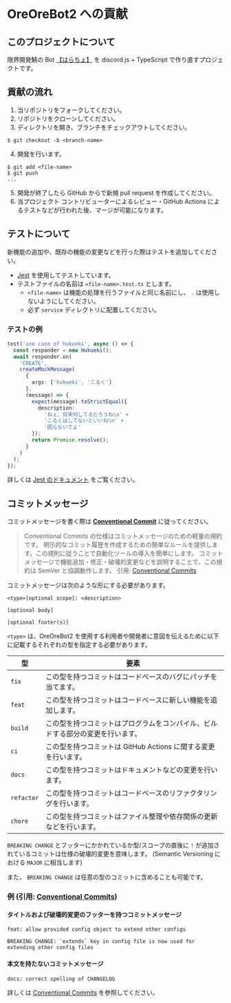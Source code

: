 # OreOreBot2 への貢献

## このプロジェクトについて

限界開発鯖の Bot [【はらちょ】](https://github.com/approvers/OreOreBot) を discord.js +
TypeScript で作り直すプロジェクトです。

## 貢献の流れ

1. 当リポジトリをフォークしてください。
2. リポジトリをクローンしてください。
3. ディレクトリを開き、ブランチをチェックアウトしてください。

```
$ git checkout -b <branch-name>
```

4. 開発を行います。

```
$ git add <file-name>
$ git push
...
```

5. 開発が終了したら GitHub からで新規 pull request を作成してください。
6. 当プロジェクト コントリビューターによるレビュー・GitHub Actions によるテストなどが行われた後、マージが可能になります。

## テストについて

新機能の追加や、既存の機能の変更などを行った際はテストを追加してください。

- [Jest](https://jestjs.io/ja/) を使用してテストしています。
- テストファイルの名前は `<file-name>.test.ts` とします。
  - `<file-name>` は機能の処理を行うファイルと同じ名前にし、 `.` は使用しないようにしてください。
  - 必ず `service` ディレクトリに配置してください。

### テストの例

```typescript
test('use case of hukueki', async () => {
  const responder = new Hukueki();
  await responder.on(
    'CREATE',
    createMockMessage(
      {
        args: ['hukueki', 'こるく']
      },
      (message) => {
        expect(message).toStrictEqual({
          description:
            'ねぇ、将来何してるだろうね\n' +
            'こるくはしてないといいね\n' +
            '困らないでよ'
        });
        return Promise.resolve();
      }
    )
  );
});
```

詳しくは [Jest のドキュメント](https://jestjs.io/ja/docs) をご覧ください。

## コミットメッセージ

コミットメッセージを書く際は [**Conventional Commit**](https://conventionalcommits.org/ja/) に従ってください。

> Conventional Commits の仕様はコミットメッセージのための軽量の規約です。 明示的なコミット履歴を作成するための簡単なルールを提供します。この規則に従うことで自動化ツールの導入を簡単にします。 コミットメッセージで機能追加・修正・破壊的変更などを説明することで、この規約は SemVer と協調動作します。
> 引用: [Conventional Commits](https://conventionalcommits.org/ja/)

コミットメッセージは次のような形にする必要があります。

```
<type>[optional scope]: <description>

[optional body]

[optional footer(s)]
```

`<type>` は、OreOreBot2 を使用する利用者や開発者に意図を伝えるために以下に記載するそれぞれの型を指定する必要があります。

| 型         | 要素                                                                           |
| ---------- | ------------------------------------------------------------------------------ |
| `fix`      | この型を持つコミットはコードベースのバグにパッチを当てます。                   |
| `feat`     | この型を持つコミットはコードベースに新しい機能を追加します。                   |
| `build`    | この型を持つコミットはプログラムをコンパイル、ビルドする部分の変更を行います。 |
| `ci`       | この型を持つコミットは GitHub Actions に関する変更を行います。                 |
| `docs`     | この型を持つコミットはドキュメントなどの変更を行います。                       |
| `refactor` | この型を持つコミットはコードベースのリファクタリングを行います。               |
| `chore`    | この型を持つコミットはファイル整理や依存関係の更新などを行います。             |

`BREAKING CHANGE` とフッターにかかれているか型/スコープの直後に `!` が追加されているコミットは仕様の破壊的変更を意味します。 (Semantic Versioning における `MAJOR` に相当します)

また、 `BREAKING CHANGE` は任意の型のコミットに含めることも可能です。

### 例 (引用: [Conventional Commits](https://conventionalcommits.org/ja))

#### タイトルおよび破壊的変更のフッターを持つコミットメッセージ

```
feat: allow provided config object to extend other configs

BREAKING CHANGE: `extends` key in config file is now used for extending other config files
```

#### 本文を持たないコミットメッセージ

```
docs: correct spelling of CHANGELOG
```

詳しくは [Conventional Commits](https://conventionalcommits.org/) を参照してください。
